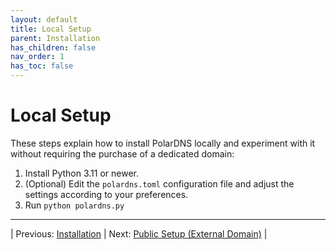```yaml
---
layout: default
title: Local Setup
parent: Installation
has_children: false
nav_order: 1
has_toc: false
---
```


# Local Setup

These steps explain how to install PolarDNS locally and experiment with it without requiring the purchase of a dedicated domain:

1. Install Python 3.11 or newer.
2. (Optional) Edit the `polardns.toml` configuration file and adjust the settings according to your preferences.
3. Run `python polardns.py`

---

| Previous: [Installation](installation) | Next: [Public Setup (External Domain)](public-setup) |
